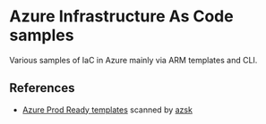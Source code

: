 # Azure Infrastructure As Code samples

Various samples of IaC in Azure mainly via ARM templates and CLI.

## References

- [Azure Prod Ready templates](https://github.com/Azure/vdc/tree/master/Modules) scanned by [azsk](https://azsk.azurewebsites.net/)
